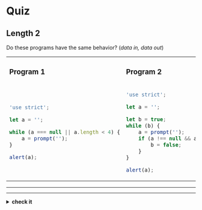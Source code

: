 # Quiz

## Length 2

Do these programs have the same behavior? (_data in, data out_)

<table>
<tr>
<td>

### Program 1

</td>
<td>

### Program 2

</td>
</tr>
<tr>
<td>

```js
'use strict';

let a = '';

while (a === null || a.length < 4) {
	a = prompt('');
}

alert(a);
```

</td>
<td>

```js
'use strict';

let a = '';

let b = true;
while (b) {
	a = prompt('');
	if (a !== null && a.length >= 4) {
		b = false;
	}
}

alert(a);
```

</td>
</tr>
</table>

---

---

<details>
<summary><strong>check it</strong></summary>
<br>

✔ Yup!

</details>

